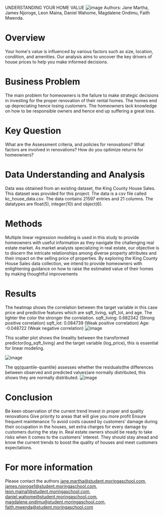  UNDERSTANDING YOUR HOME VALUE
 ![image](https://github.com/Jane133/Group_7_Phase_2_Project/assets/144534856/ecadae7a-23f3-4245-870a-83b299074a73)
Authors: Jane Martha, James Njoroge, Leon Maina, Daniel Wahome, Magdalene Ondimu, Faith Mwenda.
# Overview
Your home's value is influenced by various factors such as size, location, condition, and amenities. Our analysis aims to uncover the key drivers of house prices to help you make informed decisions.
# Business Problem
The main problem for homeowners is the failure to make strategic decisions in investing for the proper renovation of their rental homes. The homes end up depreciating hence losing customers. The homeowners lack knowledge on how to be responsible owners and hence end up suffering a great loss.
# Key Question
What are the Assessment criteria, and policies for renovations?
What factors are involved in renovations?
How do you optimize returns for homeowners?
# Data Understanding and Analysis
Data was obtained from an existing dataset, the King County House Sales. This dataset was provided for this project. The data is a csv file called kc_house_data.csv. 
The data contains 21597 entries and 21 columns. The datatypes are float(5), integer(10) and object(6). 
# Methods
Multiple linear regression modeling is used in this study to provide homeowners with useful information as they navigate the challenging real estate market. As market analysts specializing in real estate, our objective is to discern the intricate relationships among diverse property attributes and their impact on the selling price of properties. By exploring the King County House Sales data collection, we intend to provide homeowners with enlightening guidance on how to raise the estimated value of their homes by making thoughtful improvements
# Results
The heatmap shows the correlation between the target variable in this case price and predictive features which are sqft_living, sqft_lot, and age.
The lighter the color the stronger the correlation.
sqft_living: 0.682342 (Strong positive correlation) sqft_lot: 0.084739 (Weak positive correlation) Age: -0.048722 (Weak negative correlation)
![image](https://github.com/Jane133/Group_7_Phase_2_Project/assets/144534856/e5b18691-da8c-4327-b9b4-bf4a5e503354)


This scatter plot shows the lineality between the transformed predictor(log_sqft_living) and the target variable (log_price), this is essential for linear modeling.

![image](https://github.com/Jane133/Group_7_Phase_2_Project/assets/144534856/7a1f64c9-222e-4d59-a403-447ceda908c0)

The qq(quantile-quantile) assesses whether the residuals(the differences between observed and predicted values)are normally distributed, this shows they are normally distributed.
![image](https://github.com/Jane133/Group_7_Phase_2_Project/assets/144534856/cca42834-6fb9-4dbb-9f35-d00cf9f334d1)


# Conclusion
Be keen observation of the current trend
Invest in proper and quality renovations
Give priority to areas that will give you more profit
Ensure frequent maintenance
To avoid costs caused by customers’ damage during their occupation in the houses, set extra charges for every damage by customers during the stay in.
Real estate owners should be ready to take risks when it comes to the customers' interest. They should stay ahead and know the current trends to boost the quality of houses and meet customers expectations.
# For more information
Please contact the authors jane.martha@student.moringaschool.com, james.njoroge1@student.moringaschool.com, leon.maina1@student.moringaschool.com, daniel.wahome@student.moringaschool.com, magdalene.ondimu@student.moringaschool.com, faith.mwenda@student.moringaschool.com



